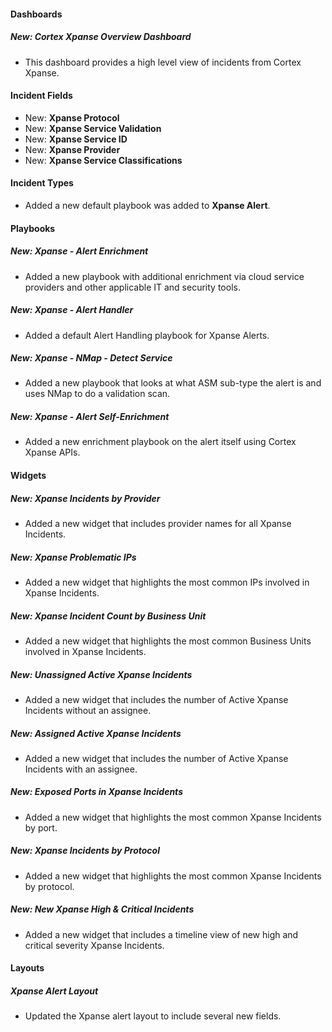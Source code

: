
#### Dashboards

##### New: Cortex Xpanse Overview Dashboard

- This dashboard provides a high level view of incidents from Cortex Xpanse.

#### Incident Fields

- New: **Xpanse Protocol**
- New: **Xpanse Service Validation**
- New: **Xpanse Service ID**
- New: **Xpanse Provider**
- New: **Xpanse Service Classifications**

#### Incident Types

- Added a new default playbook was added to **Xpanse Alert**.

#### Playbooks

##### New: Xpanse - Alert Enrichment

- Added a new playbook with additional enrichment via cloud service providers and other applicable IT and security tools.

##### New: Xpanse - Alert Handler

- Added a default Alert Handling playbook for Xpanse Alerts.

##### New: Xpanse - NMap - Detect Service

- Added a new playbook that looks at what ASM sub-type the alert is and uses NMap to do a validation scan.

##### New: Xpanse - Alert Self-Enrichment

- Added a new enrichment playbook on the alert itself using Cortex Xpanse APIs.

#### Widgets

##### New: Xpanse Incidents by Provider

- Added a new widget that includes provider names for all Xpanse Incidents.

##### New: Xpanse Problematic IPs

- Added a new widget that highlights the most common IPs involved in Xpanse Incidents.

##### New: Xpanse Incident Count by Business Unit

- Added a new widget that highlights the most common Business Units involved in Xpanse Incidents.

##### New: Unassigned Active Xpanse Incidents

- Added a new widget that includes the number of Active Xpanse Incidents without an assignee.

##### New: Assigned Active Xpanse Incidents

- Added a new widget that includes the number of Active Xpanse Incidents with an assignee.

##### New: Exposed Ports in Xpanse Incidents

- Added a new widget that highlights the most common Xpanse Incidents by port.

##### New: Xpanse Incidents by Protocol

- Added a new widget that highlights the most common Xpanse Incidents by protocol.

##### New: New Xpanse High & Critical Incidents

- Added a new widget that includes a timeline view of new high and critical severity Xpanse Incidents.

#### Layouts

##### Xpanse Alert Layout
- Updated the Xpanse alert layout to include several new fields.